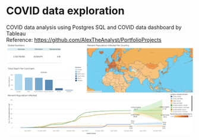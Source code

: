 # COVID data exploration
COVID data analysis using Postgres SQL and COVID data dashboard by Tableau <br />
Reference: https://github.com/AlexTheAnalyst/PortfolioProjects
![Dashboard](Dashboard.png)

